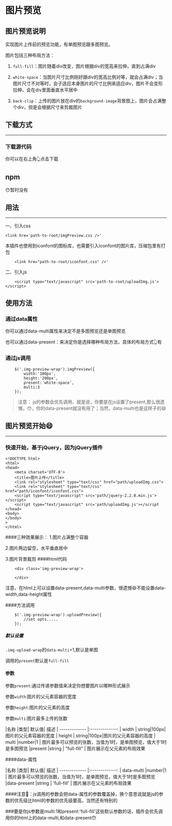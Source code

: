 
# 图片预览

## 图片预览说明

实现图片上传前的预览功能，有单图预览跟多图预览。

图片包括三种布局方法：

1. `full-fill`：图片随着div改变，图片根据div的宽高来拉伸，直到占满div

2. `white-space`：当图片尺寸比例刚好跟div的宽高比例对等，就会占满div；当图片尺寸不对等时，会子适应本身图片的尺寸比例来适应div，图片不会变形拉伸，会在div里面垂直水平居中

3. `back-clip`：上传的图片放在div的`background-image`背景图上，图片会占满整个div，但是会根据尺寸来剪裁图片
	


## 下载方式

-----

### 下载源代码

你可以在右上角👆点击下载

## npm

😯暂时没有

## 用法

-----

一、引入css

```
<link hre='path-to-root/imgPreview.css />'
```

本插件也使用到iconfont的图标库，也需要引入iconfont的图片库，压缩包里有打包

```
	<link hre="path-to-root/iconfont.css" />'
```
 
二、引入js

```
	<script type="text/javascript" src='path-to-root/uploadImg.js'></script>
```

## 使用方法

### 通过data属性

你可以通过data-multi属性来决定不是多图预览还是单图预览

也可以通过data-present：来决定你是选择哪种布局方法，具体的布局方式👆有

### 通过js调用

```
	$('.img-preview-wrap').imgPreview({
		width:'100px',
		height:'200px',
		present:'white-space',
		multi:3
	});
```
> 注意：
> js的参数会优先调用，就是说，你要是在js设置了present,那么很遗憾，😯，你的data-present就没有用了；当然，data-multi也是这样子的😄

## 图片预览开始😄

-----

### 快速开始，基于jQuery，因为jQuery插件

```
<!DOCTYPE html>
<html>
<head>
	<meta charset='UTF-8'>
	<title>图片上传</title>
	<link rel="stylesheet" type="text/css" href="path/uploadImg.css">
	<link rel="stylesheet" type="text/css" href="path/iconfont/iconfont.css">	
	<script type="text/javascript" src='path/jquery-2.2.0.min.js'></script>
	<script type="text/javascript" src='path/uploadImg.js'></script
</head>
<body>
</body>
>
</html>
```
####三种效果展示：
1.图片占满整个容器

2.图片两边留空，水平垂直居中

3.图片背景裁剪
####html代码
```
	<div class='img-preview-wrap'>
		
	</div>
```
注意，在html上可以设置data-present,data-multi参数，很遗憾😄不能设置data-width,data-height属性

####方法调用
```
	$('.img-preview-wrap').uploadPreview({
		//set opts.....
	});
```

##### 默认设置

`.img-upload-wrap`的`data-multi`=1,默认是单图

调用的`present`默认是`full-fill`


#### 参数

参数`present`:通过传递参数值来决定你想要图片以哪种形式展示

参数`width`:图片的父元素容器的宽度

参数`height`:图片的父元素的高度

参数`multi`:图片最多上传的张数

|名称             |类型|   默认值|   描述
| ------------- |:-------------:
| width | string|100px|图片的父元素容器的宽度 
| height | string|100px|图片的父元素容器的高度 
| multi  |number|1    | 图片最多可以预览的张数，当值为1时，是单图预览，值大于1时是多图预览
|present  |string    | "full-fill" | 图片展示在父元素的布局效果

####data-属性

|名称             |类型|   默认值|   描述
| ------------- |:-------------: 
| data-multi  |number|1    | 图片最多可以预览的张数，当值为1时，是单图预览，值大于1时是多图预览
|data-present  |string    | 'full-fill' | 图片展示在父元素的布局效果

####注意📢：js调用的参数会把data-属性的参数覆盖掉，换个意思说就是js的参数的优先级比html的参数的优先级要高，当然还有特别的

###要是你js参数是multi:1和present:'full-fill'这些默认参数的话，插件会优先调用你的html上的data-multi,和data-present😯
